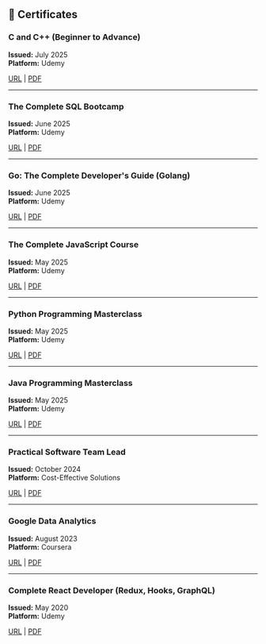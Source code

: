 ## 📄 Certificates

### C and C++ (Beginner to Advance) 
**Issued:** July 2025  
**Platform:** Udemy  

[URL](https://www.udemy.com/certificate/UC-b9be60b2-176c-408d-8b86-4bdb830e7854) | 
[PDF](/pdf/UC-b9be60b2-176c-408d-8b86-4bdb830e7854.pdf)  

---

### The Complete SQL Bootcamp  
**Issued:** June 2025  
**Platform:** Udemy  

[URL](https://www.udemy.com/certificate/UC-6a640177-e7ce-4345-897e-0a0446f95571) | 
[PDF](/pdf/UC-6a640177-e7ce-4345-897e-0a0446f95571.pdf)  

---

### Go: The Complete Developer's Guide (Golang)  
**Issued:** June 2025  
**Platform:** Udemy  

[URL](https://www.udemy.com/certificate/UC-0c11220f-4f7c-46d6-b182-f45692482f6c) | 
[PDF](/pdf/UC-0c11220f-4f7c-46d6-b182-f45692482f6c.pdf)  

---

### The Complete JavaScript Course  
**Issued:** May 2025  
**Platform:** Udemy  

[URL](https://www.udemy.com/certificate/UC-0eaf7682-d13c-429c-9912-6db3f9c9df6e) |
[PDF](/pdf/UC-0eaf7682-d13c-429c-9912-6db3f9c9df6e.pdf)  

---

### Python Programming Masterclass  
**Issued:** May 2025  
**Platform:** Udemy  

[URL](https://www.udemy.com/certificate/UC-11790866-44b5-4940-97e5-243698d058d2) |
[PDF](/pdf/UC-11790866-44b5-4940-97e5-243698d058d2.pdf)  

---

### Java Programming Masterclass
**Issued:** May 2025  
**Platform:** Udemy  

[URL](https://www.udemy.com/certificate/UC-42944ce9-0ebc-41e6-9270-4fce87ad2da0) | 
[PDF](/pdf/UC-42944ce9-0ebc-41e6-9270-4fce87ad2da0.pdf)  

---

### Practical Software Team Lead  
**Issued:** October 2024  
**Platform:** Cost-Effective Solutions  

[URL](https://huutgnkansvslafnbtbg.supabase.co/storage/v1/object/public/files/certificates/season1/Certificate-Team-Leader-Valentin-Peshev.pdf) |
[PDF](/pdf/Certificate-Team-Leader-Valentin-Peshev.pdf)

---

### Google Data Analytics
**Issued:** August 2023  
**Platform:** Coursera  
  
[URL](https://www.coursera.org/account/accomplishments/professional-cert/V6ZZ2UT6R3F4) |
[PDF](/pdf/Coursera%20V6ZZ2UT6R3F4.pdf)

---

### Complete React Developer (Redux, Hooks, GraphQL)
**Issued:** May 2020  
**Platform:** Udemy  

[URL](https://www.udemy.com/certificate/UC-e3159a25-3144-4709-8e46-c8d9b1825110/) |
[PDF](/pdf/UC-e3159a25-3144-4709-8e46-c8d9b1825110.pdf)
